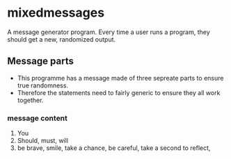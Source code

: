 # mixedmessages
 A message generator program. Every time a user runs a program, they should get a new, randomized output. 

## Message parts

+ This programme has a message made of three sepreate parts to ensure true randomness. 
+ Therefore the statements need to fairly generic to ensure they all work together. 

### message content
1. You 
2. Should, must, will
3. be brave, smile, take a chance, be careful, take a second to reflect, 
